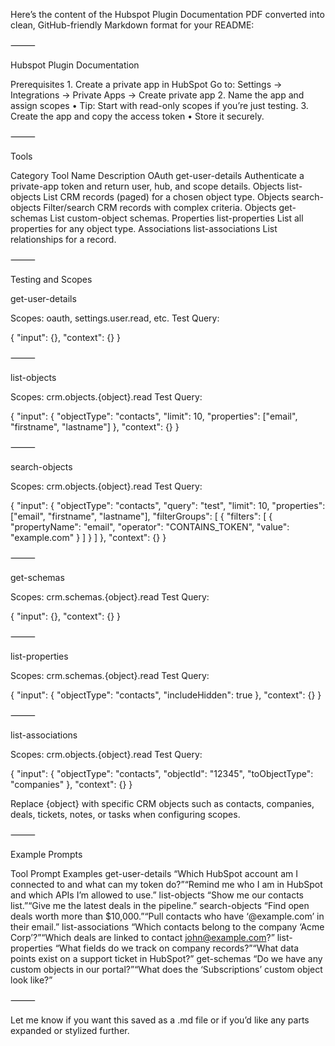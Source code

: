 Here’s the content of the Hubspot Plugin Documentation PDF converted into clean, GitHub-friendly Markdown format for your README:

⸻

Hubspot Plugin Documentation

Prerequisites
	1.	Create a private app in HubSpot
Go to: Settings → Integrations → Private Apps → Create private app
	2.	Name the app and assign scopes
	•	Tip: Start with read-only scopes if you’re just testing.
	3.	Create the app and copy the access token
	•	Store it securely.

⸻

Tools

Category	Tool Name	Description
OAuth	get-user-details	Authenticate a private-app token and return user, hub, and scope details.
Objects	list-objects	List CRM records (paged) for a chosen object type.
Objects	search-objects	Filter/search CRM records with complex criteria.
Objects	get-schemas	List custom-object schemas.
Properties	list-properties	List all properties for any object type.
Associations	list-associations	List relationships for a record.


⸻

Testing and Scopes

get-user-details

Scopes: oauth, settings.user.read, etc.
Test Query:

{
  "input": {},
  "context": {}
}


⸻

list-objects

Scopes: crm.objects.{object}.read
Test Query:

{
  "input": {
    "objectType": "contacts",
    "limit": 10,
    "properties": ["email", "firstname", "lastname"]
  },
  "context": {}
}


⸻

search-objects

Scopes: crm.objects.{object}.read
Test Query:

{
  "input": {
    "objectType": "contacts",
    "query": "test",
    "limit": 10,
    "properties": ["email", "firstname", "lastname"],
    "filterGroups": [
      {
        "filters": [
          {
            "propertyName": "email",
            "operator": "CONTAINS_TOKEN",
            "value": "example.com"
          }
        ]
      }
    ]
  },
  "context": {}
}


⸻

get-schemas

Scopes: crm.schemas.{object}.read
Test Query:

{
  "input": {},
  "context": {}
}


⸻

list-properties

Scopes: crm.schemas.{object}.read
Test Query:

{
  "input": {
    "objectType": "contacts",
    "includeHidden": true
  },
  "context": {}
}


⸻

list-associations

Scopes: crm.objects.{object}.read
Test Query:

{
  "input": {
    "objectType": "contacts",
    "objectId": "12345",
    "toObjectType": "companies"
  },
  "context": {}
}

Replace {object} with specific CRM objects such as contacts, companies, deals, tickets, notes, or tasks when configuring scopes.

⸻

Example Prompts

Tool	Prompt Examples
get-user-details	“Which HubSpot account am I connected to and what can my token do?”“Remind me who I am in HubSpot and which APIs I’m allowed to use.”
list-objects	“Show me our contacts list.”“Give me the latest deals in the pipeline.”
search-objects	“Find open deals worth more than $10,000.”“Pull contacts who have ‘@example.com’ in their email.”
list-associations	“Which contacts belong to the company ‘Acme Corp’?”“Which deals are linked to contact john@example.com?”
list-properties	“What fields do we track on company records?”“What data points exist on a support ticket in HubSpot?”
get-schemas	“Do we have any custom objects in our portal?”“What does the ‘Subscriptions’ custom object look like?”


⸻

Let me know if you want this saved as a .md file or if you’d like any parts expanded or stylized further.
